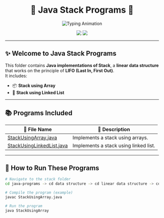 <!-- Stylish README for Stack Programs -->

<h1 align="center">
  🌟 Java Stack Programs 🌟
</h1>


<p align="center">
  <img src="https://readme-typing-svg.herokuapp.com?font=Fira+Code&size=25&pause=1000&color=8A2BE2&center=true&vCenter=true&width=650&lines=🔥+Java+Stack+Programs;💡+Master+LIFO+Structure;🚀+Array+%26+Linked+List;✨+Essential+DSA+Concepts" alt="Typing Animation" />
</p>



<p align="center">
  <img src="https://img.shields.io/badge/Language-Java-purple?style=for-the-badge&logo=java" />
  <img src="https://img.shields.io/badge/Folder-Stack-darkviolet?style=for-the-badge" />
</p>

---

## ✨ Welcome to **Java Stack Programs**
This folder contains **Java implementations of Stack**, a **linear data structure** that works on the principle of **LIFO (Last In, First Out)**.  
It includes:
- 📦 **Stack using Array**  
- 🔗 **Stack using Linked List**  

---

## 📚 Programs Included

| 📂 File Name | 📝 Description |
|--------------|----------------|
| [StackUsingArray.java](./StackUsingArray.java) | Implements a stack using arrays. |
| [StackUsingLinkedList.java](./StackUsingLinkedList.java) | Implements a stack using linked list. |

---

## 🚀 How to Run These Programs
```bash
# Navigate to the stack folder
cd java-programs -> cd data structure -> cd linear data structure -> cd stack

# Compile the program (example)
javac StackUsingArray.java

# Run the program
java StackUsingArray
